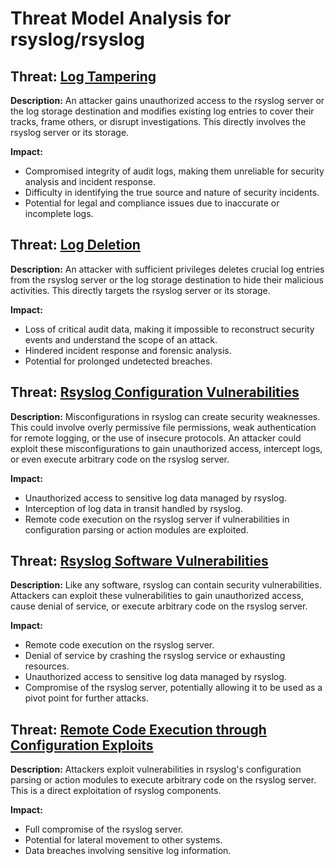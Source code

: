 # Threat Model Analysis for rsyslog/rsyslog

## Threat: [Log Tampering](./threats/log_tampering.md)

**Description:** An attacker gains unauthorized access to the rsyslog server or the log storage destination and modifies existing log entries to cover their tracks, frame others, or disrupt investigations. This directly involves the rsyslog server or its storage.

**Impact:**
*   Compromised integrity of audit logs, making them unreliable for security analysis and incident response.
*   Difficulty in identifying the true source and nature of security incidents.
*   Potential for legal and compliance issues due to inaccurate or incomplete logs.

## Threat: [Log Deletion](./threats/log_deletion.md)

**Description:** An attacker with sufficient privileges deletes crucial log entries from the rsyslog server or the log storage destination to hide their malicious activities. This directly targets the rsyslog server or its storage.

**Impact:**
*   Loss of critical audit data, making it impossible to reconstruct security events and understand the scope of an attack.
*   Hindered incident response and forensic analysis.
*   Potential for prolonged undetected breaches.

## Threat: [Rsyslog Configuration Vulnerabilities](./threats/rsyslog_configuration_vulnerabilities.md)

**Description:** Misconfigurations in rsyslog can create security weaknesses. This could involve overly permissive file permissions, weak authentication for remote logging, or the use of insecure protocols. An attacker could exploit these misconfigurations to gain unauthorized access, intercept logs, or even execute arbitrary code on the rsyslog server.

**Impact:**
*   Unauthorized access to sensitive log data managed by rsyslog.
*   Interception of log data in transit handled by rsyslog.
*   Remote code execution on the rsyslog server if vulnerabilities in configuration parsing or action modules are exploited.

## Threat: [Rsyslog Software Vulnerabilities](./threats/rsyslog_software_vulnerabilities.md)

**Description:** Like any software, rsyslog can contain security vulnerabilities. Attackers can exploit these vulnerabilities to gain unauthorized access, cause denial of service, or execute arbitrary code on the rsyslog server.

**Impact:**
*   Remote code execution on the rsyslog server.
*   Denial of service by crashing the rsyslog service or exhausting resources.
*   Unauthorized access to sensitive log data managed by rsyslog.
*   Compromise of the rsyslog server, potentially allowing it to be used as a pivot point for further attacks.

## Threat: [Remote Code Execution through Configuration Exploits](./threats/remote_code_execution_through_configuration_exploits.md)

**Description:** Attackers exploit vulnerabilities in rsyslog's configuration parsing or action modules to execute arbitrary code on the rsyslog server. This is a direct exploitation of rsyslog components.

**Impact:**
*   Full compromise of the rsyslog server.
*   Potential for lateral movement to other systems.
*   Data breaches involving sensitive log information.


